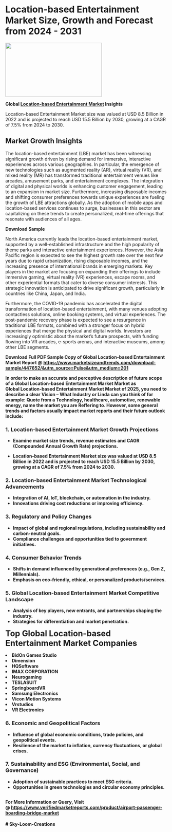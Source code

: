 <H1>Location-based Entertainment Market Size, Growth and Forecast from 2024 - 2031</H1><img class="aligncenter size-medium wp-image-584254" src="https://thirdeyenews.in/wp-content/uploads/2024/09/Global-Market-Research-300x168.jpeg" alt="" width="300" height="168" /><p><strong>Global&nbsp;<a href="https://www.marketsizeandtrends.com/download-sample/447652/&amp;utm_source=Pulse&amp;utm_medium=201">Location-based Entertainment Market</a> Insights</strong></p><p>Location-based Entertainment Market size was valued at USD 8.5 Billion in 2022 and is projected to reach USD 15.5 Billion by 2030, growing at a CAGR of 7.5% from 2024 to 2030.</p><p><h2>Market Growth Insights</h2> <p>The location-based entertainment (LBE) market has been witnessing significant growth driven by rising demand for immersive, interactive experiences across various geographies. In particular, the emergence of new technologies such as augmented reality (AR), virtual reality (VR), and mixed reality (MR) has transformed traditional entertainment venues like arcades, amusement parks, and entertainment complexes. The integration of digital and physical worlds is enhancing customer engagement, leading to an expansion in market size. Furthermore, increasing disposable incomes and shifting consumer preferences towards unique experiences are fueling the growth of LBE attractions globally. As the adoption of mobile apps and location-based services continues to surge, businesses in this sector are capitalizing on these trends to create personalized, real-time offerings that resonate with audiences of all ages.</p> <p><strong>Download Sample</strong></p> <p>North America currently leads the location-based entertainment market, supported by a well-established infrastructure and the high popularity of theme parks and interactive entertainment experiences. However, the Asia Pacific region is expected to see the highest growth rate over the next few years due to rapid urbanization, rising disposable incomes, and the increasing presence of international brands in emerging markets. Key players in the market are focusing on expanding their offerings to include immersive gaming, virtual reality (VR) experiences, escape rooms, and other experiential formats that cater to diverse consumer interests. This strategic innovation is anticipated to drive significant growth, particularly in countries like China, Japan, and India.</p> <p>Furthermore, the COVID-19 pandemic has accelerated the digital transformation of location-based entertainment, with many venues adopting contactless solutions, online booking systems, and virtual experiences. The post-pandemic recovery phase is expected to see a resurgence in traditional LBE formats, combined with a stronger focus on hybrid experiences that merge the physical and digital worlds. Investors are increasingly optimistic about the market’s future prospects, with funding flowing into VR arcades, e-sports arenas, and interactive museums, among other LBE segments.</p> <p><strong></p><p><span class=""><strong>Download Full PDF Sample Copy of Global Location-based Entertainment Market Report</strong> @ <a href="https://www.marketsizeandtrends.com/download-sample/447652/&amp;utm_source=Pulse&amp;utm_medium=201" target="_blank">https://www.marketsizeandtrends.com/download-sample/447652/&amp;utm_source=Pulse&amp;utm_medium=201</a></span></p><p>In order to make an accurate and perceptive description of future scope of a Global&nbsp;Location-based Entertainment Market Market as Global&nbsp;Location-based Entertainment Market Market of 2025, you need to describe a clear Vision &ndash; What Industry or Linda can you think of for example: Quote from a Technology, healthcare, automotive, renewable energy, name the market you are Reffering to. However, some general trends and factors usually impact market reports and their future outlook include:</p><h3>1.&nbsp;<strong>Location-based Entertainment Market Growth Projections</strong></h3><ul><li>Examine market size trends, revenue estimates and CAGR (Compounded Annual Growth Rate) projections.</li><li><p>Location-based Entertainment Market size was valued at USD 8.5 Billion in 2022 and is projected to reach USD 15.5 Billion by 2030, growing at a CAGR of 7.5% from 2024 to 2030.</p></li></ul><h3>2.&nbsp;<strong>Location-based Entertainment Market Technological Advancements</strong></h3><ul><li>Integration of AI, IoT, blockchain, or automation in the industry.</li><li>Innovations driving cost reductions or improving efficiency.</li></ul><h3>3.&nbsp;<strong>Regulatory and Policy Changes</strong></h3><ul><li>Impact of global and regional regulations, including sustainability and carbon-neutral goals.</li><li>Compliance challenges and opportunities tied to government initiatives.</li></ul><h3>4.&nbsp;<strong>Consumer Behavior Trends</strong></h3><ul><li>Shifts in demand influenced by generational preferences (e.g., Gen Z, Millennials).</li><li>Emphasis on eco-friendly, ethical, or personalized products/services.</li></ul><h3>5.&nbsp;<strong>Global Location-based Entertainment Market Competitive Landscape</strong></h3><ul><li>Analysis of key players, new entrants, and partnerships shaping the industry.</li><li>Strategies for differentiation and market penetration.</li></ul><p data-pm-slice="1 1 []"><span style="color: inherit; font-family: inherit; font-size: 25px;">Top Global Location-based Entertainment Market Companies</span></p><div class="" data-test-id=""><p><li>BidOn Games Studio</li><li> Dimension</li><li> HQSoftware</li><li> IMAX CORPORATION</li><li> Neurogaming</li><li> TESLASUIT</li><li> SpringboardVR</li><li> Samsung Electronics</li><li> Vicon Motion Systems</li><li> Vrstudios</li><li> VR Electronics</li></p></div><h3>6.&nbsp;<strong>Economic and Geopolitical Factors</strong></h3><ul><li>Influence of global economic conditions, trade policies, and geopolitical events.</li><li>Resilience of the market to inflation, currency fluctuations, or global crises.</li></ul><h3>7.&nbsp;<strong>Sustainability and ESG (Environmental, Social, and Governance)</strong></h3><ul><li>Adoption of sustainable practices to meet ESG criteria.</li><li>Opportunities in green technologies and circular economy principles.</li></ul><h2><strong style="font-size: 14px;">For More Information or Query, Visit @&nbsp;</strong><a style="background-color: #ffffff; font-size: 14px;" href="https://www.marketsizeandtrends.com/report/location-based-entertainment-market/" target="_blank">https://www.verifiedmarketreports.com/product/airport-passenger-boarding-bridge-market</a></h2># Sky-Loom-Creations
